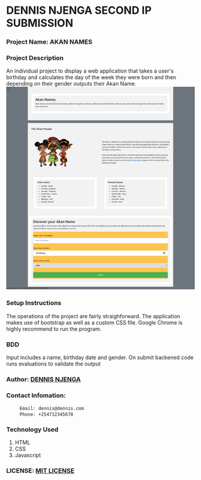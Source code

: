 # DENNIS NJENGA SECOND IP SUBMISSION

### Project Name: AKAN NAMES

### Project Description
An individual project to display a web application that takes a user's birthday and calculates the day of the week they were born and then depending on their gender outputs their Akan Name.
<img src="images/screenshot.png">

### Setup Instructions
The operations of the project are fairly straighforward. 
The application makes use of bootstrap as well as a custom CSS file.
Google Chrome is highly recommend to run the program.

### BDD
Input includes a name, birthday date and gender. On submit backened code runs evaluations to validate the output

### Author: [DENNIS NJENGA](https://github.com/deepeters)
### Contact Infomation:
         Email: dennis@dennis.com
         Phone: +254712345678

### Technology Used
1. HTML
2. CSS
3. Javascript

### LICENSE: [MIT LICENSE](https://raw.githubusercontent.com/deepeters/second-ip/master/LICENSE)
